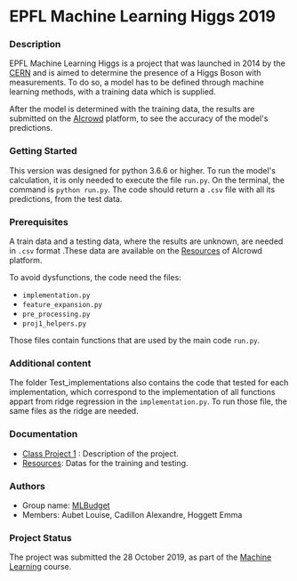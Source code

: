 # EPFL Machine Learning Higgs 2019

### Description
EPFL Machine Learning Higgs is a project that was launched in 2014 by the [CERN](https://home.cern/news/news/computing/higgs-boson-machine-learning-challenge) and is aimed to determine the presence of a Higgs Boson with measurements. To do so, a model has to be defined through machine learning methods, with a training data which is supplied.

After the model is determined with the training data, the results are submitted on the [AIcrowd](https://www.aicrowd.com/challenges/epfl-machine-learning-higgs-2019) platform, to see the accuracy of the model's predictions.

### Getting Started
This version was designed for python 3.6.6 or higher. To run the model's calculation, it is only needed to execute the file `run.py`. On the terminal, the command is `python run.py`. The code should return a `.csv` file with all its predictions, from the test data.


### Prerequisites
A train data and a testing data, where the results are unknown, are needed in `.csv` format .These data are available on the [Resources](https://www.aicrowd.com/challenges/epfl-machine-learning-higgs-2019/dataset_files) of AIcrowd platform.

To avoid dysfunctions, the code need the files:
* `implementation.py`
* `feature_expansion.py`
* `pre_processing.py`
* `proj1_helpers.py`

Those files contain functions that are used by the main code `run.py`.

### Additional content
The folder Test_implementations also contains the code that tested for each implementation, which correspond to the implementation of all functions appart from ridge regression in the `implementation.py`. To run those file, the same files as the ridge are needed.

### Documentation
* [Class Project 1](https://github.com/epfml/ML_course/raw/master/projects/project1/project1_description.pdf) : Description of the project.
* [Resources](https://www.aicrowd.com/challenges/epfl-machine-learning-higgs-2019/dataset_files): Datas for the training and testing.

### Authors
* Group name: [MLBudget](https://www.aicrowd.com/teams/ML_Budget)
* Members: Aubet Louise, Cadillon Alexandre, Hoggett Emma

### Project Status
The project was submitted the 28 October 2019, as part of the [Machine Learning](https://www.epfl.ch/labs/mlo/machine-learning-cs-433/) course.

